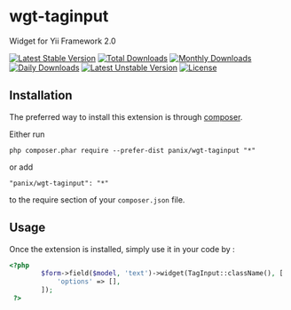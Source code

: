 wgt-taginput
===========
Widget for Yii Framework 2.0

[![Latest Stable Version](https://poser.pugx.org/panix/wgt-taginput/v/stable)](https://packagist.org/packages/panix/wgt-taginput) [![Total Downloads](https://poser.pugx.org/panix/wgt-taginput/downloads)](https://packagist.org/packages/panix/wgt-taginput) [![Monthly Downloads](https://poser.pugx.org/panix/wgt-taginput/d/monthly)](https://packagist.org/packages/panix/wgt-taginput) [![Daily Downloads](https://poser.pugx.org/panix/wgt-taginput/d/daily)](https://packagist.org/packages/panix/wgt-taginput) [![Latest Unstable Version](https://poser.pugx.org/panix/wgt-taginput/v/unstable)](https://packagist.org/packages/panix/wgt-taginput) [![License](https://poser.pugx.org/panix/wgt-taginput/license)](https://packagist.org/packages/panix/wgt-taginput)

Installation
------------

The preferred way to install this extension is through [composer](http://getcomposer.org/download/).

Either run

```
php composer.phar require --prefer-dist panix/wgt-taginput "*"
```

or add

```
"panix/wgt-taginput": "*"
```

to the require section of your `composer.json` file.


Usage
-----

Once the extension is installed, simply use it in your code by :

```php
<?php
        $form->field($model, 'text')->widget(TagInput::className(), [
            'options' => [],
        ]);
 ?>
```

